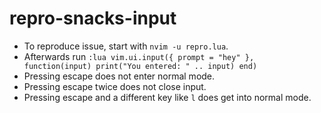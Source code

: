 # repro-snacks-input

* To reproduce issue, start with `nvim -u repro.lua`.
* Afterwards run `:lua vim.ui.input({ prompt = "hey" }, function(input) print("You entered: " .. input) end)`
* Pressing escape does not enter normal mode.
* Pressing escape twice does not close input.
* Pressing escape and a different key like `l` does get into normal mode.

